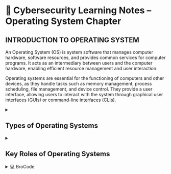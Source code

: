 # 🧠 Cybersecurity Learning Notes – Operating System Chapter

## INTRODUCTION TO OPERATING SYSTEM

An Operating System (OS) is system software that manages computer hardware, software resources, and provides common services for computer programs. It acts as an intermediary between users and the computer hardware, enabling efficient resource management and user interaction.

Operating systems are essential for the functioning of computers and other devices, as they handle tasks such as memory management, process scheduling, file management, and device control. They provide a user interface, allowing users to interact with the system through graphical user interfaces (GUIs) or command-line interfaces (CLIs).

<details>
  <summary><h2>Types of Operating Systems</h2></summary>


### Desktop Operating Systems
- Designed for personal computers and laptops.
- Examples: Windows, macOS, Linux.

### Server Operating Systems
- Optimized for managing network resources and services.
- Examples: Windows Server, Linux Server.

### Mobile Operating Systems
- Tailored for smartphones and tablets.
- Examples: Android, iOS.

### Embedded Operating Systems
- Used in specialized devices like routers, IoT devices, and appliances.
- Examples: FreeRTOS, VxWorks.

</details>

<details>
  <summary><h2>Key Roles of Operating Systems</h2></summary>

- **Memory Management** – Allocates RAM to programs efficiently.
- **Process Scheduling** – Decides which task runs when.
- **File Management** – Organizes, stores, and retrieves files.
- **Device Control** – Manages hardware like printers, keyboard, mouse.
- **User Interface** – Provides GUI or CLI for user interaction.

</details>

<details>
  <summary>💻 BroCode</summary>

# 🧠 INTRODUCTION TO OPERATING SYSTEM (BroCode Style)

So bhai, **Operating System (OS)** basically ek **middleman** hai — tere aur tere computer ke hardware ke beech ka *thekedaar*.
Tu command deta hai, aur OS bolta hai “Chill bro, main handle karta hoon.” 😎

Jaise — tu jab Chrome kholta hai, ya koi game chalaata hai, ya file copy karta hai —
wo sab **direct hardware** se baat nahi karte.
Pehle OS ke paas jaate hain, aur OS bolta hai –
> “Arey beta RAM ka load main sambhalta hoon, tu bas output de.”

Matlab OS ka kaam hai **hardware aur software ke beech ka communication set karna**.
Yeh manage karta hai memory, processes, files, aur devices — basically poori machine ka HR manager hai 👨‍💼

---

## 💥 Why OS is Important?

Bina OS ke computer ek **bina dimaag ka robot** hai.
Tu kuch type karega toh wo bolega, “Mujhe samajh hi nahi aaya!” 😭

OS hi har kaam manage karta hai:
- Kaunsi app ko kitni RAM milegi
- Kaunsa process pehle chalega
- Files kahan store hongi
- Devices (jaise printer, keyboard) kaise kaam karenge
- Aur tu GUI (mouse, icons) ya CLI (commands) se interact kar sake

Toh basically OS hi computer ka **brain + bodyguard + traffic police** hai 🧠🚦💪

---

## 🧱 Types of Operating Systems (Bro Breakdown)

### 🖥️ Desktop Operating Systems
Normal PC aur laptop ke liye design kiye jaate hain.
**Examples:** Windows, macOS, Linux.
👉 Matlab ye wo system hai jahan tu movies dekh sakta, coding kar sakta, aur chill bhi.

---

### 🧩 Server Operating Systems
Ye bhai log thode **professional** hote hain.
Ye network aur clients sambhalte hain, jaise website host karna, database handle karna, etc.
**Examples:** Windows Server, Linux Server.
👉 Ye “office ke serious employees” jaise hain – kaam pe focused 😤

---

### 📱 Mobile Operating Systems
Ye OS specially phones aur tablets ke liye banaye jaate hain.
**Examples:** Android, iOS.
👉 Ye tere pocket wale computer ke boss hain – apps, calls, aur battery sab handle karte hain 🔋📲

---

### ⚙️ Embedded Operating Systems
Ye OS chhote devices mein chhup ke rehte hain – jaise routers, smart TVs, IoT devices.
**Examples:** FreeRTOS, VxWorks.
👉 Ye “invisible heroes” hain – tu unhe nahi dekhta, par wo har jagah kaam karte rehte hain.

---

## 🧠 Key Roles of Operating System (Bro Simplified)

- **Memory Management** – Kaunse program ko kitni RAM milegi, ye decide karta hai.
  Jaise hostel warden decide karta hai kaunse room mein kaun rahega 🏠

- **Process Scheduling** – Jab bahut saare kaam ek saath ho rahe ho, to OS decide karta hai
  “Pehle ye chalega, fir wo.” — ekdum traffic signal jaisa 🚦

- **File Management** – Ye files ko arrange karta hai, jahan tu unhe easily dhoondh sake.
  Jaise mummy tere kapde alag-alag rack mein rakhti hai 👕📂

- **Device Control** – Jo bhi hardware laga hai (mouse, keyboard, printer), uska control OS ke haath mein hai.
  Matlab OS bole toh printer print kare, warna silent mode pe hi rahe 🖨️

- **User Interface (UI)** – OS tujhe ek interface deta hai —
  ya toh **GUI** (buttons, icons, mouse click)
  ya **CLI** (commands likh ke control karna).
  👉 Matlab tu computer se baat kar sake easily.

---

Bhai ek line mein bole toh —
> **OS wo banda hai jo background mein sab kuch sambhalta hai, aur tu sochta hai “sab automatically ho raha hai!” 😂**

---

Chahe tu hacker bane 🕶️ ya developer,
OS samajhna zaruri hai — kyunki bina system ke, system crash ho jaata hai 💀

</details>
